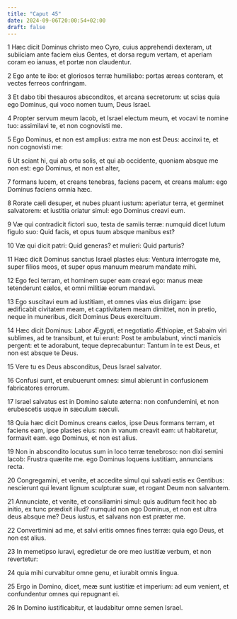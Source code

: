 ```yaml
---
title: "Caput 45"
date: 2024-09-06T20:00:54+02:00
draft: false
---
```



1 Hæc dicit Dominus christo meo Cyro, cuius apprehendi dexteram, ut subiiciam ante faciem eius Gentes, et dorsa regum vertam, et aperiam coram eo ianuas, et portæ non claudentur.

2 Ego ante te ibo: et gloriosos terræ humiliabo: portas æreas conteram, et vectes ferreos confringam.

3 Et dabo tibi thesauros absconditos, et arcana secretorum: ut scias quia ego Dominus, qui voco nomen tuum, Deus Israel.

4 Propter servum meum Iacob, et Israel electum meum, et vocavi te nomine tuo: assimilavi te, et non cognovisti me.

5 Ego Dominus, et non est amplius: extra me non est Deus: accinxi te, et non cognovisti me:

6 Ut sciant hi, qui ab ortu solis, et qui ab occidente, quoniam absque me non est: ego Dominus, et non est alter,

7 formans lucem, et creans tenebras, faciens pacem, et creans malum: ego Dominus faciens omnia hæc.

8 Rorate cæli desuper, et nubes pluant iustum: aperiatur terra, et germinet salvatorem: et iustitia oriatur simul: ego Dominus creavi eum.

9 Væ qui contradicit fictori suo, testa de samiis terræ: numquid dicet lutum figulo suo: Quid facis, et opus tuum absque manibus est?

10 Væ qui dicit patri: Quid generas? et mulieri: Quid parturis?

11 Hæc dicit Dominus sanctus Israel plastes eius: Ventura interrogate me, super filios meos, et super opus manuum mearum mandate mihi.

12 Ego feci terram, et hominem super eam creavi ego: manus meæ tetenderunt cælos, et omni militiæ eorum mandavi.

13 Ego suscitavi eum ad iustitiam, et omnes vias eius dirigam: ipse ædificabit civitatem meam, et captivitatem meam dimittet, non in pretio, neque in muneribus, dicit Dominus Deus exercituum.

14 Hæc dicit Dominus: Labor Ægypti, et negotiatio Æthiopiæ, et Sabaim viri sublimes, ad te transibunt, et tui erunt: Post te ambulabunt, vincti manicis pergent: et te adorabunt, teque deprecabuntur: Tantum in te est Deus, et non est absque te Deus.

15 Vere tu es Deus absconditus, Deus Israel salvator.

16 Confusi sunt, et erubuerunt omnes: simul abierunt in confusionem fabricatores errorum.

17 Israel salvatus est in Domino salute æterna: non confundemini, et non erubescetis usque in sæculum sæculi.

18 Quia hæc dicit Dominus creans cælos, ipse Deus formans terram, et faciens eam, ipse plastes eius: non in vanum creavit eam: ut habitaretur, formavit eam. ego Dominus, et non est alius.

19 Non in abscondito locutus sum in loco terræ tenebroso: non dixi semini Iacob: Frustra quærite me. ego Dominus loquens iustitiam, annuncians recta.

20 Congregamini, et venite, et accedite simul qui salvati estis ex Gentibus: nescierunt qui levant lignum sculpturæ suæ, et rogant Deum non salvantem.

21 Annunciate, et venite, et consiliamini simul: quis auditum fecit hoc ab initio, ex tunc prædixit illud? numquid non ego Dominus, et non est ultra deus absque me? Deus iustus, et salvans non est præter me.

22 Convertimini ad me, et salvi eritis omnes fines terræ: quia ego Deus, et non est alius.

23 In memetipso iuravi, egredietur de ore meo iustitiæ verbum, et non revertetur:

24 quia mihi curvabitur omne genu, et iurabit omnis lingua.

25 Ergo in Domino, dicet, meæ sunt iustitiæ et imperium: ad eum venient, et confundentur omnes qui repugnant ei.

26 In Domino iustificabitur, et laudabitur omne semen Israel.

